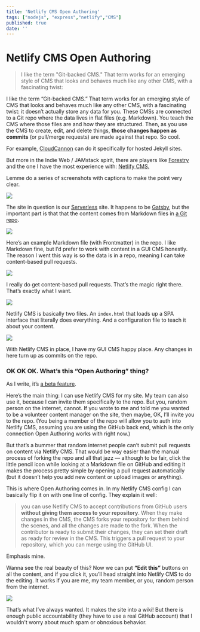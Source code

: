 ```yaml
---
title: 'Netlify CMS Open Authoring'
tags: ["nodejs", "express","netlify","CMS"]
published: true
date: ''
---
```


# Netlify CMS Open Authoring

> I like the term "Git-backed CMS." That term works for an emerging style of CMS that looks and behaves much like any other CMS, with a fascinating twist:

I like the term “Git-backed CMS.” That term works for an emerging style of CMS that looks and behaves much like any other CMS, with a fascinating twist: it doesn’t actually store any data for you. These CMSs are connected to a Git repo where the data lives in flat files (e.g. Markdown). You teach the CMS where those files are and how they are structured. Then, as you use the CMS to create, edit, and delete things, **those changes happen as commits** (or pull/merge requests) are made against that repo. So cool.

For example, [CloudCannon](https://docs.cloudcannon.com/files/source-syncing/github/) can do it specifically for hosted Jekyll sites.

But more in the Indie Web / JAMstack spirit, there are players like [Forestry](https://forestry.io/) and the one I have the most experience with: [Netlify CMS.](https://www.netlifycms.org/)

Lemme do a series of screenshots with captions to make the point very clear.

![](https://i1.wp.com/css-tricks.com/wp-content/uploads/2019/11/serverless.png?ssl=1)

The site in question is our [Serverless](https://serverless.css-tricks.com/) site. It happens to be [Gatsby](https://www.gatsbyjs.org/), but the important part is that that the content comes from Markdown files in [a Git repo](https://github.com/CSS-Tricks/serverless).

![](https://i1.wp.com/css-tricks.com/wp-content/uploads/2019/11/Markdown-files.png?ssl=1)

Here’s an example Markdown file (with Frontmatter) in the repo. I like Markdown fine, but I’d prefer to work with content in a GUI CMS honestly. The reason I went this way is so the data is in a repo, meaning I can take content-based pull requests.

![](https://i2.wp.com/css-tricks.com/wp-content/uploads/2019/11/pull-request.png?ssl=1)

I really do get content-based pull requests. That’s the magic right there. That’s exactly what I want.

![](https://i0.wp.com/css-tricks.com/wp-content/uploads/2019/11/netlify-cms.png?ssl=1)

Netlify CMS is basically two files. An `index.html` that loads up a SPA interface that literally does everything. And a configuration file to teach it about your content.

![](https://i2.wp.com/css-tricks.com/wp-content/uploads/2019/11/netlify-cms-ui.png?ssl=1)

With Netlify CMS in place, I have my GUI CMS happy place. Any changes in here turn up as commits on the repo.

### OK OK OK. What’s this “Open Authoring” thing?

As I write, it’s [a beta feature](https://www.netlifycms.org/docs/open-authoring/).

Here’s the main thing: I can use Netlify CMS for my site. My team can also use it, because I can invite them specifically to the repo. But you, random person on the internet, cannot. If you wrote to me and told me you wanted to be a volunteer content manager on the site, then maybe, OK, I’ll invite you to the repo. (You being a member of the repo will allow you to auth into Netlify CMS, assuming you are using the GitHub back end, which is the only connection Open Authoring works with right now.)

But that’s a bummer that random internet people can’t submit pull requests on content via Netlify CMS. That would be way easier than the manual process of forking the repo and all that jazz — although to be fair, click the little pencil icon while looking at a Markdown file on GitHub and editing it makes the process pretty simple by opening a pull request automatically (but it doesn’t help you add new content or upload images or anything).

This is where Open Authoring comes in. In my Netlify CMS config I can basically flip it on with one line of config. They explain it well:

> you can use Netlify CMS to accept contributions from GitHub users **without giving them access to your repository**. When they make changes in the CMS, the CMS forks your repository for them behind the scenes, and all the changes are made to the fork. When the contributor is ready to submit their changes, they can set their draft as ready for review in the CMS. This triggers a pull request to your repository, which you can merge using the GitHub UI.

Emphasis mine.

Wanna see the real beauty of this? Now we can put **“Edit this”** buttons on all the content, and if you click it, you’ll head straight into Netlify CMS to do the editing. It works if you are me, my team member, or you, random person from the internet.

![](https://i2.wp.com/css-tricks.com/wp-content/uploads/2019/11/edit-this.png?ssl=1)

That’s what I’ve always wanted. It makes the site into a wiki! But there is enough public accountability (they have to use a real GitHub account) that I wouldn’t worry about much spam or obnoxious behavior.
